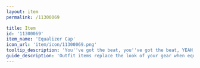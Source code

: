 ```yaml
---
layout: item
permalink: /11300069

title: Item
id: '11300069'
item_name: 'Equalizer Cap'
icon_url: 'item/icon/11300069.png'
tooltip_description: 'You''ve got the beat, you''ve got the beat, YEAH, you''ve got the beat!'
guide_description: 'Outfit items replace the look of your gear when equipped.'
---
```

